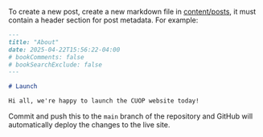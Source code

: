 To create a new post, create a new markdown file in
[content/posts](content/posts), it must contain a header section for
post metadata. For example:

```markdown
---
title: "About"
date: 2025-04-22T15:56:22-04:00
# bookComments: false
# bookSearchExclude: false
---

# Launch

Hi all, we're happy to launch the CUOP website today!
```

Commit and push this to the `main` branch of the repository and GitHub
will automatically deploy the changes to the live site.
